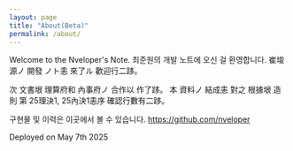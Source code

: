 ```yaml
---
layout: page
title: "About(Beta)"
permalink: /about/
---
```


Welcome to the Nveloper's Note.
최준원의 개발 노트에 오신 걸 환영합니다.
崔埈源ノ 開發 ノト恚 來了ル 歡迎行二跢。

次 文書垠 理算府和 內事府ノ 合作以 作了跢。
本 資料ノ 結成恚 對之 根據垠
造則 第 25理決1, 25內決1恚序 確認行數有二跢。

구현물 및 이력은 이곳에서 볼 수 있습니다.
https://github.com/nveloper

Deployed on May 7th 2025